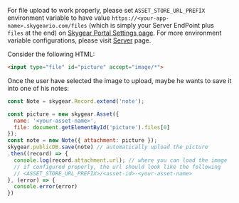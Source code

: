 For file upload to work properly, please set `ASSET_STORE_URL_PREFIX` environment
variable to have value `https://<your-app-name>.skygeario.com/files` (which is
simply your Server EndPoint plus `files` at the end) on
[Skygear Portal Settings page](https://portal.skygear.io/app/info). For more environment variable
configurations, please visit [Server](/server/guide#others) page.

Consider the following HTML:

``` html
<input type="file" id="picture" accept="image/*">
```

Once the user have selected the image to upload, maybe he wants to save it
into one of his notes:

``` javascript
const Note = skygear.Record.extend('note');

const picture = new skygear.Asset({
  name: '<your-asset-name>',
  file: document.getElementById('picture').files[0]
});
const note = new Note({ attachment: picture });
skygear.publicDB.save(note) // automatically upload the picture
.then((record) => {
  console.log(record.attachment.url); // where you can load the image
  // if configured properly, the url should look like the following
  // <ASSET_STORE_URL_PREFIX>/<asset-id>-<your-asset-name>
}, (error) => {
  console.error(error)
})
```
